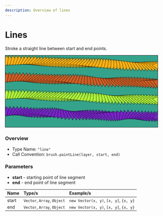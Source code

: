 ```yaml
---
description: Overview of lines
---
```


# Lines

Stroke a straight line between start and end points.

![Lines drawn with rotating triangular brush](../../.gitbook/assets/c7e883.png)

### Overview

* Type Name: `"line"`
* Call Convention: `brush.paintLine(layer, start, end)`

### Parameters

* **start** - starting point of line segment
* **end** - end point of line segment

| Name | Type/s | Example/s |
| :--- | :--- | :--- |
| start | `Vector`, `Array`, `Object` | `new Vector(x, y)`, `[x, y]`, `{x, y}` |
| end | `Vector`, `Array`, `Object` | `new Vector(x, y)`, `[x, y]`, `{x, y}` |

